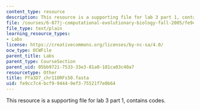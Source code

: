 ```yaml
---
content_type: resource
description: This resource is a supporting file for lab 3 part 1, contains codes.
file: /courses/6-877j-computational-evolutionary-biology-fall-2005/fe9cc7c4bcf994449ef375521f7e0b64_Pfa3D7_chr11ORFs50.fasta
file_type: text/plain
learning_resource_types:
- Labs
license: https://creativecommons.org/licenses/by-nc-sa/4.0/
ocw_type: OCWFile
parent_title: Labs
parent_type: CourseSection
parent_uid: 05bb9721-7533-33e3-81a0-181ca03c40a7
resourcetype: Other
title: Pfa3D7_chr11ORFs50.fasta
uid: fe9cc7c4-bcf9-9444-9ef3-75521f7e0b64
---
```

This resource is a supporting file for lab 3 part 1, contains codes.
